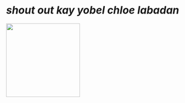 #         **_shout out kay yobel chloe labadan_**

<img src="https://www.flaticon.com/svg/static/icons/svg/733/733553.svg" width="200" height="200">

